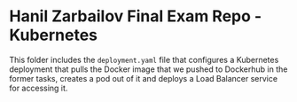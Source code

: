 # Hanil Zarbailov Final Exam Repo - Kubernetes
This folder includes the `deployment.yaml` file that configures a Kubernetes deployment that pulls the Docker image that we pushed to Dockerhub in the former tasks, creates a pod out of it and deploys a Load Balancer service for accessing it.
